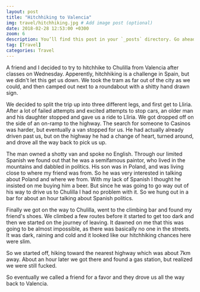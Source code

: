 ```yaml
---
layout: post
title: "Hitchhiking to Valencia"
img: travel/hitchhiking.jpg # Add image post (optional)
date: 2018-02-28 12:53:00 +0300
zoom: 6
description: You’ll find this post in your `_posts` directory. Go ahead and edit it and re-build the site to see your changes. # Add post description (optional)
tag: [Travel]
categories: Travel
---
```


A friend and I decided to try to hitchhike to Chulilla from Valencia after classes on Wednesday. Apperently, hitchhiking is a challenge in Spain, but we didn't let this get us down. We took the tram as far out of the city as we could, and then camped out next to a roundabout  with a shitty hand drawn sign. 

We decided to split the trip up into three different legs, and first get to Lliria. After a lot of failed attempts and excited attempts to stop cars, an older man and his daughter stopped and gave us a ride to Lliria. We got dropped off on the side of an on-ramp to the highway. The search for someone to Casinos was harder, but eventually a van stopped for us. He had actually already driven past us, but on the highway he had a change of heart, turned around, and drove all the way back to pick us up.

The man owned a shotty van and spoke no English. Through our limited Spanish we found out that he was a semifamous paintor, who lived in the mountains and dabbled in politics. His son was in Poland, and was living close to where my friend was from. So he was very interested in talking about Poland and where we from. With my lack of Spanish I thought he insisted on me buying him a beer. But since he was going to go way out of his way to drive us to Chulilla I had no problem with it. So we hung out in a bar for about an hour talking about Spanish politics.

Finally we got on the way to Chulilla, went to the climbing bar and found my friend's shoes. We climbed a few routes before it started to get too dark and then we started on the journey of leaving. It dawned on me that this was going to be almost impossible, as there was basically no one in the streets. It was dark, raining and cold and it looked like our hitchhiking chances here were slim. 

So we started off, hiking toward the nearest highway which was about 7km away. About an hour later we got there and found a gas station, but realized we were still fucked. 

So eventually we called a friend for a favor and they drove us all the way back to Valencia.